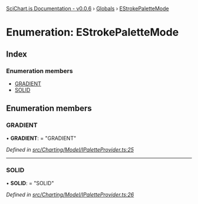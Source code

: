 [SciChart.js Documentation - v0.0.6](../README.md) › [Globals](../globals.md) › [EStrokePaletteMode](estrokepalettemode.md)

# Enumeration: EStrokePaletteMode

## Index

### Enumeration members

* [GRADIENT](estrokepalettemode.md#gradient)
* [SOLID](estrokepalettemode.md#solid)

## Enumeration members

###  GRADIENT

• **GRADIENT**: = "GRADIENT"

*Defined in [src/Charting/Model/IPaletteProvider.ts:25](https://github.com/ABTSoftware/SciChart.Dev/blob/46671d21ce/Web/src/SciChart/src/Charting/Model/IPaletteProvider.ts#L25)*

___

###  SOLID

• **SOLID**: = "SOLID"

*Defined in [src/Charting/Model/IPaletteProvider.ts:26](https://github.com/ABTSoftware/SciChart.Dev/blob/46671d21ce/Web/src/SciChart/src/Charting/Model/IPaletteProvider.ts#L26)*
